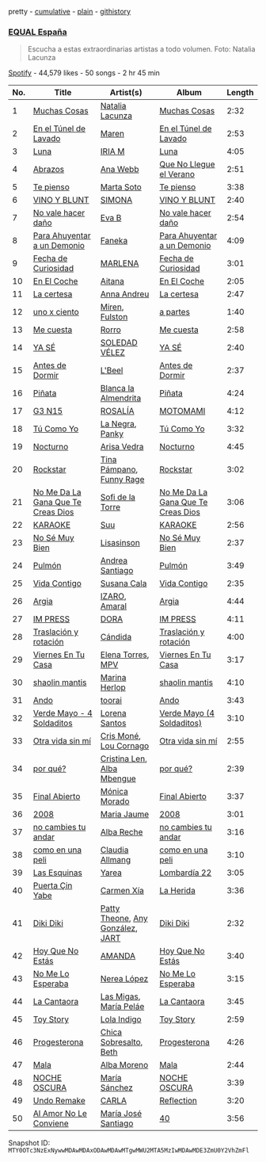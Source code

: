 pretty - [cumulative](/playlists/cumulative/37i9dQZF1DX6dANf8jNW4z.md) - [plain](/playlists/plain/37i9dQZF1DX6dANf8jNW4z) - [githistory](https://github.githistory.xyz/mackorone/spotify-playlist-archive/blob/main/playlists/plain/37i9dQZF1DX6dANf8jNW4z)

### [EQUAL España](https://open.spotify.com/playlist/37i9dQZF1DX6dANf8jNW4z)

> Escucha a estas extraordinarias artistas a todo volumen\. Foto: Natalia Lacunza

[Spotify](https://open.spotify.com/user/spotify) - 44,579 likes - 50 songs - 2 hr 45 min

| No. | Title | Artist(s) | Album | Length |
|---|---|---|---|---|
| 1 | [Muchas Cosas](https://open.spotify.com/track/5fLlj9hOTOQ7kMjLn6Fk1R) | [Natalia Lacunza](https://open.spotify.com/artist/3Zs59sqZJ6fWQqWbRC8bOP) | [Muchas Cosas](https://open.spotify.com/album/5NFXi4eXZPVT8eP0o1dxdT) | 2:32 |
| 2 | [En el Túnel de Lavado](https://open.spotify.com/track/3BWzuRqg7c9pIP0YannCIm) | [Maren](https://open.spotify.com/artist/1dQFUUeoS0srP2hNrmzj5L) | [En el Túnel de Lavado](https://open.spotify.com/album/5VScXeCIYm8HYJ0XuVEkKZ) | 2:53 |
| 3 | [Luna](https://open.spotify.com/track/2xC9D5clZavXTtslEQaOAx) | [IRIA M](https://open.spotify.com/artist/03Vw7tyeZfyhZ0lQQQsXAa) | [Luna](https://open.spotify.com/album/4KddWXh2hjcDwmx1FG65H8) | 4:05 |
| 4 | [Abrazos](https://open.spotify.com/track/0lmapz7XrX9axygCVvlSex) | [Ana Webb](https://open.spotify.com/artist/24xDiU4p49s4K1ztiL3z4z) | [Que No Llegue el Verano](https://open.spotify.com/album/2mA1GDxAMMRaWtjqFgbicH) | 2:51 |
| 5 | [Te pienso](https://open.spotify.com/track/0jGD3xXz8SimksPiD0QalU) | [Marta Soto](https://open.spotify.com/artist/6rRY793jdSneQ9aSy0RtMN) | [Te pienso](https://open.spotify.com/album/1iCX0VIp5tRVELtNUd3VSs) | 3:38 |
| 6 | [VINO Y BLUNT](https://open.spotify.com/track/7HpY474ep3Hgv5VdHRZFPt) | [SIMONA](https://open.spotify.com/artist/7H7hLNfP9MzG8mt2A3s7nT) | [VINO Y BLUNT](https://open.spotify.com/album/2pePaJqL3nn6DpoZZ1sR8x) | 2:40 |
| 7 | [No vale hacer daño](https://open.spotify.com/track/0ZFfjJ6K4WGVH3pNF2JayM) | [Eva B](https://open.spotify.com/artist/7C6WKCefGMAg2hbx7BNCIq) | [No vale hacer daño](https://open.spotify.com/album/6LSTC787pjObDIlLFIrMbk) | 2:54 |
| 8 | [Para Ahuyentar a un Demonio](https://open.spotify.com/track/71nrtVcxTQiNodjMlHXqw8) | [Faneka](https://open.spotify.com/artist/2PXol6g6FoxNRF6KWshWKo) | [Para Ahuyentar a un Demonio](https://open.spotify.com/album/3ECzKOZefQ6X4eWpMHrnIX) | 4:09 |
| 9 | [Fecha de Curiosidad](https://open.spotify.com/track/0gPqRLmS5IbJE7tV8Gh4BG) | [MARLENA](https://open.spotify.com/artist/1IAwO3v7hVP9ryTQtlzc9y) | [Fecha de Curiosidad](https://open.spotify.com/album/56darkAX6Gtnt8L7Hc0rL3) | 3:01 |
| 10 | [En El Coche](https://open.spotify.com/track/5mcYWxQAAlqGAhEPqVMMR5) | [Aitana](https://open.spotify.com/artist/7eLcDZDYHXZCebtQmVFL25) | [En El Coche](https://open.spotify.com/album/6sIXTuaE9F2p4PcXVuawjp) | 2:05 |
| 11 | [La certesa](https://open.spotify.com/track/08q4ixyLHwpijz4JUIGgGB) | [Anna Andreu](https://open.spotify.com/artist/6q1LUKfe8RVjcHUoTSZ7Jy) | [La certesa](https://open.spotify.com/album/45CWxA7W357VF4Hv36CsHz) | 2:47 |
| 12 | [uno x ciento](https://open.spotify.com/track/0cbp157hyiM0c9XVLb0Mqk) | [Miren](https://open.spotify.com/artist/4YGQgS8rZcbt0VOsV6GPcv), [Fulston](https://open.spotify.com/artist/4NAeRqTT8u5AC9WUOMCLeM) | [a partes](https://open.spotify.com/album/0wNq0PfOh28Ye1VvygIrBP) | 1:40 |
| 13 | [Me cuesta](https://open.spotify.com/track/3JqERWCneZvD4lhgrmNsNS) | [Rorro](https://open.spotify.com/artist/6fB004p3XFUoQeftZlFUKv) | [Me cuesta](https://open.spotify.com/album/6evu5ep8unz8dWL6Yjt3Dy) | 2:58 |
| 14 | [YA SÉ](https://open.spotify.com/track/1n5CM4PBU4Rak57cPLOt2b) | [SOLEDAD VÉLEZ](https://open.spotify.com/artist/4e7wEeokf7skRInd805EVH) | [YA SÉ](https://open.spotify.com/album/2pgHJYOTihbjQ02AgLvriI) | 2:40 |
| 15 | [Antes de Dormir](https://open.spotify.com/track/6gigThv4UOmPr73KDZgFdR) | [L'Beel](https://open.spotify.com/artist/2NaOGDdslPSAHTqsMSSbx4) | [Antes de Dormir](https://open.spotify.com/album/6YDZD69R0lZle2IBQaT55m) | 2:37 |
| 16 | [Piñata](https://open.spotify.com/track/67784qm4NtQGJjWgLTeH8d) | [Blanca la Almendrita](https://open.spotify.com/artist/4SHp6hFKS5azKCDDXrsLB5) | [Piñata](https://open.spotify.com/album/7bVsksgCqBztkMEL64iv0b) | 4:24 |
| 17 | [G3 N15](https://open.spotify.com/track/2MismgPSA3HxJUEV2pEl25) | [ROSALÍA](https://open.spotify.com/artist/7ltDVBr6mKbRvohxheJ9h1) | [MOTOMAMI](https://open.spotify.com/album/6jbtHi5R0jMXoliU2OS0lo) | 4:12 |
| 18 | [Tú Como Yo](https://open.spotify.com/track/0jJtgkJiZpcIjio8yzWlpe) | [La Negra](https://open.spotify.com/artist/7FLifXTyvcnkIDkR0DE8cH), [Panky](https://open.spotify.com/artist/1fCF7fKedmCp7vQWVVE1B5) | [Tú Como Yo](https://open.spotify.com/album/3PimBU4xK0OtpBoF1ceSeT) | 3:32 |
| 19 | [Nocturno](https://open.spotify.com/track/4UyG61pFxAoPmM4z6QV1MO) | [Arisa Vedra](https://open.spotify.com/artist/4Q1zczANnwBLAqRG5una1A) | [Nocturno](https://open.spotify.com/album/0pUpDfdatc32PlycowaLnV) | 4:45 |
| 20 | [Rockstar](https://open.spotify.com/track/2Ilwkcdd3TQPfWJznf1Mm9) | [Tina Pámpano](https://open.spotify.com/artist/3JpVAGms96OlNuWPRfrI28), [Funny Rage](https://open.spotify.com/artist/0nnbRnctDmzZK9a0OzYUEq) | [Rockstar](https://open.spotify.com/album/3aLH1VDAvlRBNCEpYBqlDE) | 3:02 |
| 21 | [No Me Da La Gana Que Te Creas Dios](https://open.spotify.com/track/0uXYI4Izn4tSWYhV8Wqy1T) | [Sofi de la Torre](https://open.spotify.com/artist/45VGByxe5GLUyX1XQlcC8I) | [No Me Da La Gana Que Te Creas Dios](https://open.spotify.com/album/2wjWnpvsicYwWo69A83YMl) | 3:06 |
| 22 | [KARAOKE](https://open.spotify.com/track/2iDzDwzxDAbC9mf3n47Ye6) | [Suu](https://open.spotify.com/artist/7He3EH9c66ZwBtIMHGdyIA) | [KARAOKE](https://open.spotify.com/album/5CKrejPiHxhDYvHeNi0JqZ) | 2:56 |
| 23 | [No Sé Muy Bien](https://open.spotify.com/track/1b9RIxecsriL2AKo0uyZQP) | [Lisasinson](https://open.spotify.com/artist/0bvq2O2MrIINNOJTVuqQ32) | [No Sé Muy Bien](https://open.spotify.com/album/4XW2OXp7d16AixF9A3ZURD) | 2:37 |
| 24 | [Pulmón](https://open.spotify.com/track/0cawJnGa5dqxVTBakjrfGd) | [Andrea Santiago](https://open.spotify.com/artist/25ujYqJknNjORPPtUIDUXo) | [Pulmón](https://open.spotify.com/album/5oTyIaIFvkOpeCPU4UJ3cl) | 3:49 |
| 25 | [Vida Contigo](https://open.spotify.com/track/2EfDTjWtcMPGat1NdwQAUF) | [Susana Cala](https://open.spotify.com/artist/68LgpWsaAwjflP3CLXC0LB) | [Vida Contigo](https://open.spotify.com/album/0NiZsp7Fd5GFOSyffLA6jA) | 2:35 |
| 26 | [Argia](https://open.spotify.com/track/1qg94He87CPUSXjTFFZiny) | [IZARO](https://open.spotify.com/artist/2brDaxeIxhXevIcKDrGMAb), [Amaral](https://open.spotify.com/artist/4OkeTQCk0fvX6VBYpOOxDi) | [Argia](https://open.spotify.com/album/2yBafVFYbden9HmBKocZZO) | 4:44 |
| 27 | [IM PRESS](https://open.spotify.com/track/3Nk3YpFPkKzkqN9aU3F3yx) | [DORA](https://open.spotify.com/artist/5RHjYsmfT5IskZMoU6UuCj) | [IM PRESS](https://open.spotify.com/album/7AcOp96wcmoB1p8Vu3AvND) | 4:11 |
| 28 | [Traslación y rotación](https://open.spotify.com/track/7CSNAl4xzwZpxdTigkPEMj) | [Cándida](https://open.spotify.com/artist/2eqaJZlbDdbkmo2uibHf85) | [Traslación y rotación](https://open.spotify.com/album/7whY3EKqoFUQ7AtJlJDwIX) | 4:00 |
| 29 | [Viernes En Tu Casa](https://open.spotify.com/track/5mDSmMPXswX6RY4ynbqRgF) | [Elena Torres](https://open.spotify.com/artist/6qM5MgFldgcKatSFYmB5cV), [MPV](https://open.spotify.com/artist/6B8oVZFbsDWVnWLPnxUFf0) | [Viernes En Tu Casa](https://open.spotify.com/album/5wJzWq9WpMmZIRAyaxvqdU) | 3:17 |
| 30 | [shaolin mantis](https://open.spotify.com/track/1BpwSnBDn0bHRhr5Hzjl7R) | [Marina Herlop](https://open.spotify.com/artist/4ZG4S6skttdVhHz08AjMhR) | [shaolin mantis](https://open.spotify.com/album/7GVtxQM7wvRDZtHCTRiXgI) | 4:10 |
| 31 | [Ando](https://open.spotify.com/track/4yDJiaUeNJS2WiGokRNTCR) | [toorai](https://open.spotify.com/artist/6GevMSNQ6R54xxyfOFSWBd) | [Ando](https://open.spotify.com/album/5OVWWN4UBDTZjfZ60WHcmW) | 3:43 |
| 32 | [Verde Mayo \- 4 Soldaditos](https://open.spotify.com/track/6mcYdOZaxUI9ch3chTVnz2) | [Lorena Santos](https://open.spotify.com/artist/5ACW0L3lAgfRihTOhV8awe) | [Verde Mayo \(4 Soldaditos\)](https://open.spotify.com/album/7BAxqwkoXNOzsDaHoPiuJh) | 3:10 |
| 33 | [Otra vida sin mí](https://open.spotify.com/track/2uIhZXpWneFMXj1CfMyz0X) | [Cris Moné](https://open.spotify.com/artist/5Exvb6CXfgIb7sYwvzO7pS), [Lou Cornago](https://open.spotify.com/artist/71QLvXvl9jdkFiGzLIwh9v) | [Otra vida sin mí](https://open.spotify.com/album/3lVyhaX3cFNpFrCBZzTlXq) | 2:55 |
| 34 | [por qué?](https://open.spotify.com/track/1dDICu7aa6iXNXrhiv7Vpe) | [Cristina Len](https://open.spotify.com/artist/5lgIxzmjmsIDKBOUs999xD), [Alba Mbengue](https://open.spotify.com/artist/3qgzGkZtMWhw3seBssVWWW) | [por qué?](https://open.spotify.com/album/44K6osNy0MABOlL0PCUsr5) | 2:39 |
| 35 | [Final Abierto](https://open.spotify.com/track/2T5pY50oLwDYa0reLCZGyL) | [Mónica Morado](https://open.spotify.com/artist/6i3TGO04ngIXDAivoIxwB6) | [Final Abierto](https://open.spotify.com/album/2wW1Tj1olWUqmFSSBYxrRg) | 3:37 |
| 36 | [2008](https://open.spotify.com/track/7h84ixw04NweWAgE6xUEsg) | [Maria Jaume](https://open.spotify.com/artist/2QYudLHQwV6MDxWpZZtMNO) | [2008](https://open.spotify.com/album/2bq678MGTwUPIq4Ef9uFFF) | 3:01 |
| 37 | [no cambies tu andar](https://open.spotify.com/track/4mhJ93BE0N4bpwsK2CO95J) | [Alba Reche](https://open.spotify.com/artist/4mkCQKEe89EI0kn0Q7tMyK) | [no cambies tu andar](https://open.spotify.com/album/69fEXzbm2cy7w4thRgsfj1) | 3:16 |
| 38 | [como en una peli](https://open.spotify.com/track/2kVPLgOq4dykFvcHb8oodm) | [Claudia Allmang](https://open.spotify.com/artist/4yhXgyV9rONKb4ywoq6UTh) | [como en una peli](https://open.spotify.com/album/2r0MeP87GNgFjWq3DuVKn2) | 3:10 |
| 39 | [Las Esquinas](https://open.spotify.com/track/0CQElpc2YeMFp8QEYV8I9J) | [Yarea](https://open.spotify.com/artist/2O4wnhTr4SO5ezY6WXI2Kl) | [Lombardía 22](https://open.spotify.com/album/7qjzwofzO07Q4bFOlP8dfi) | 3:05 |
| 40 | [Puerta Çin Yabe](https://open.spotify.com/track/4Cb8gLQISX2JEF2JANRoAe) | [Carmen Xía](https://open.spotify.com/artist/5Y7MbqiDeTSwBPozXw9DXH) | [La Herida](https://open.spotify.com/album/6it2qTVFZ42vQt9oKqgWZH) | 3:36 |
| 41 | [Diki Diki](https://open.spotify.com/track/2iqjEFHuW1Hd92HqsWpySe) | [Patty Theone](https://open.spotify.com/artist/1g3WbWMUHTQchBH5M3arBK), [Any González](https://open.spotify.com/artist/4x5AqwrxltvlPUTpZhnpuk), [JART](https://open.spotify.com/artist/6NHbEFh3DhxSVtaWWiFvwu) | [Diki Diki](https://open.spotify.com/album/77Pn4ycKFkOeTSoSvBMS7d) | 2:32 |
| 42 | [Hoy Que No Estás](https://open.spotify.com/track/6bOwMcT674402cVAVVFSiZ) | [AMANDA](https://open.spotify.com/artist/4JvL8ZzqJ6vtIbk3Wvu3mf) | [Hoy Que No Estás](https://open.spotify.com/album/0GLyBJymZrorb1C3ITs5Qp) | 3:40 |
| 43 | [No Me Lo Esperaba](https://open.spotify.com/track/5jF1QNdfvfziiqURaep9f8) | [Nerea López](https://open.spotify.com/artist/6Ke4c6HNdStx9BHodZ8FiE) | [No Me Lo Esperaba](https://open.spotify.com/album/3JKUQYINhvY5CXjZyTbLKH) | 3:15 |
| 44 | [La Cantaora](https://open.spotify.com/track/4MClFfeYF3cU42lFLdee3M) | [Las Migas](https://open.spotify.com/artist/6wWp1JO8wL9qEeVV0TRHY3), [María Peláe](https://open.spotify.com/artist/1b6ctmaHGrw89ZUmm0nGXq) | [La Cantaora](https://open.spotify.com/album/0Bt1GMCOJRrpRPs9Lj5Wzz) | 3:45 |
| 45 | [Toy Story](https://open.spotify.com/track/2Y9W6qcN9COH0XyeYApQOE) | [Lola Indigo](https://open.spotify.com/artist/3bvfu2KAve4lPHrhEFDZna) | [Toy Story](https://open.spotify.com/album/0qQYLpHzoKsP2dFrdvOpOj) | 2:59 |
| 46 | [Progesterona](https://open.spotify.com/track/2lN5unpwRpOOCDWHDx0uDZ) | [Chica Sobresalto](https://open.spotify.com/artist/4tRIJ4uToKp0kihbqnZJML), [Beth](https://open.spotify.com/artist/6CkxdsUcfqkBviY2N6xsVA) | [Progesterona](https://open.spotify.com/album/5ST4Rd5Sa8D1wgHh6Pf9fn) | 4:26 |
| 47 | [Mala](https://open.spotify.com/track/7twUdF9klHeyFf6cZgGDpp) | [Alba Moreno](https://open.spotify.com/artist/6kWK8M4vGR9AWnikXxcWLF) | [Mala](https://open.spotify.com/album/2rUrAYxZIjrPoAStzLsMcY) | 2:44 |
| 48 | [NOCHE OSCURA](https://open.spotify.com/track/2aRJ2TGnLyG14QxOb9HSud) | [María Sánchez](https://open.spotify.com/artist/2cHCcij1RZIHBuVjubs4va) | [NOCHE OSCURA](https://open.spotify.com/album/6lhjnwjCUlSnW38G5Oaa4q) | 3:39 |
| 49 | [Undo Remake](https://open.spotify.com/track/3GnAtE3YZDifAMLa7cIpvG) | [CARLA](https://open.spotify.com/artist/7p7YeMEkvlFLwiNlm1Zt7C) | [Reflection](https://open.spotify.com/album/7fV4AeO2lb2BJijkucGRTh) | 3:20 |
| 50 | [Al Amor No Le Conviene](https://open.spotify.com/track/1Gw8p0k4MQZMwq8dqFurAf) | [María José Santiago](https://open.spotify.com/artist/0mZJtmCjJ9xeLA4dlJLQrI) | [40](https://open.spotify.com/album/18ybBQzwHh3iDQniJOEwCV) | 3:56 |

Snapshot ID: `MTY0OTc3NzExNywwMDAwMDAxODAwMDAwMTgwMWU2MTA5MzIwMDAwMDE3ZmU0Y2VhZmFl`
